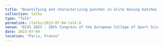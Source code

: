 ```yaml
---
title: "Quantifying and characterizing punches in elite boxing matches during an official competition."
collection: talks
type: "Talk"
permalink: /talks/2023-07-04-talk-8
venue: "ECSS 2023 - 28th Congress of the European College of Sport Science"
date: 2023-07-04
location: "Paris, France"
--- 
```

